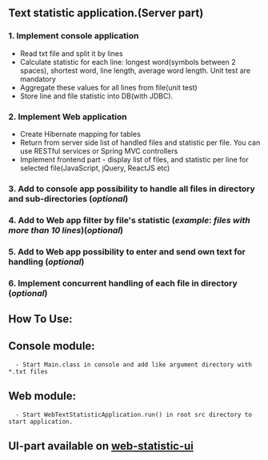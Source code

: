 ## Text statistic application.(Server part)

### 1. Implement console application
  -  Read txt file and split it by lines
  -  Calculate statistic for each line: longest word(symbols between 2 spaces), shortest word, line length, average word length. Unit test are mandatory
  -  Aggregate these values for all lines from file(unit test)
  -  Store line and file statistic into DB(with JDBC).  
  
  
### 2. Implement Web application
  - Create Hibernate mapping  for tables
  - Return from server side list of handled files and statistic per file. You can use RESTful services or Spring MVC controllers
  - Implement frontend part - display list of files, and statistic per line for selected file(JavaScript, jQuery, ReactJS etc)

### 3. Add to console app possibility to handle all files in directory and sub-directories (_optional_)

### 4. Add to Web app filter by file's statistic (_example_: *files with more than 10 lines*)(_optional_)

### 5. Add to Web app possibility to enter and send own text for handling (_optional_)

### 6. Implement concurrent handling of each file in directory (_optional_)

## How To Use:
   ##   Console module:
	  - Start Main.class in console and add like argument directory with *.txt files
   ##   Web module:
	  - Start WebTextStatisticApplication.run() in root src directory to start application.

## UI-part available on [web-statistic-ui](https://github.com/AndriiFedosov/web-text-statistic-ui)